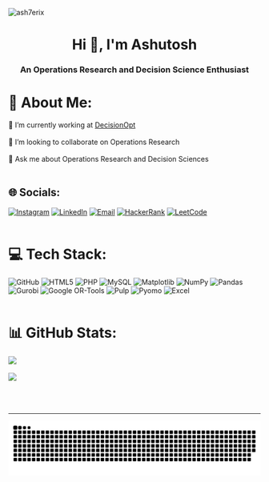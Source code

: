 <p align="left"> <img src="https://komarev.com/ghpvc/?username=ash7erix&label=Profile%20views&color=0e75b6&style=flat" alt="ash7erix" /> </p>
<h1 align="center">Hi 👋, I'm Ashutosh</h1>
<h3 align="center">An Operations Research and Decision Science Enthusiast</h3>


# 💫 About Me:
🔭 I’m currently working at [DecisionOpt](https://decisionopt.com/)<br><br>👯 I’m looking to collaborate on Operations Research<br><br>💬 Ask me about Operations Research and Decision Sciences<br><br>


## 🌐 Socials:
[![Instagram](https://img.shields.io/badge/Instagram-%23E4405F.svg?logo=Instagram&logoColor=white)](https://instagram.com/Ash7erix) 
[![LinkedIn](https://img.shields.io/badge/LinkedIn-%230077B5.svg?logo=linkedin&logoColor=white)](https://linkedin.com/in/ashutoshpatel24x7) 
[![Email](https://img.shields.io/badge/Email-D14836?logo=gmail&logoColor=white)](mailto:ashutoshpatel.in@gmail.com) 
[![HackerRank](https://img.shields.io/badge/HackerRank-%2311C300?logo=HackerRank&logoColor=white)](https://www.hackerrank.com/ashutoshpatel_in) 
[![LeetCode](https://img.shields.io/badge/LeetCode-%23FFA116?logo=LeetCode&logoColor=white)](https://www.leetcode.com/user3242pt)
<br>
<br>



# 💻 Tech Stack:
![GitHub](https://img.shields.io/badge/GitHub-%23FFFFFF.svg?style=for-the-badge&logo=github&logoColor=%234CAF50) ![HTML5](https://img.shields.io/badge/html5-%23E34F26.svg?style=for-the-badge&logo=html5&logoColor=white) ![PHP](https://img.shields.io/badge/php-%23777BB4.svg?style=for-the-badge&logo=php&logoColor=white) ![MySQL](https://img.shields.io/badge/mysql-4479A1.svg?style=for-the-badge&logo=mysql&logoColor=white) ![Matplotlib](https://img.shields.io/badge/Matplotlib-%23ffffff.svg?style=for-the-badge&logo=Matplotlib&logoColor=black) ![NumPy](https://img.shields.io/badge/numpy-%23013243.svg?style=for-the-badge&logo=numpy&logoColor=white) ![Pandas](https://img.shields.io/badge/pandas-%23150458.svg?style=for-the-badge&logo=pandas&logoColor=white) ![Gurobi](https://img.shields.io/badge/Gurobi-%23000000.svg?style=for-the-badge&logo=gurobi&logoColor=white) ![Google OR-Tools](https://img.shields.io/badge/Google%20OR%20Tools-%23FFFFFF.svg?style=for-the-badge&logo=google&logoColor=black) ![Pulp](https://img.shields.io/badge/Pulp-%2300A0C7.svg?style=for-the-badge&logo=pulp&logoColor=white) ![Pyomo](https://img.shields.io/badge/Pyomo-%23FFEB3B.svg?style=for-the-badge&logo=python&logoColor=black) ![Excel](https://img.shields.io/badge/Microsoft%20Excel-%2344C767.svg?style=for-the-badge&logo=microsoft-excel&logoColor=white) 
<br>
<br>



# 📊 GitHub Stats:
<div align="left"; justify-content: space-between;">
  <div>
  
   ![](https://github-readme-streak-stats.herokuapp.com/?user=Ash7erix&theme=dark&hide_border=false)
    
   ![](https://github-readme-stats.vercel.app/api/top-langs/?username=Ash7erix&theme=dark&hide_border=false&include_all_commits=true&count_private=false&layout=compact)
  
  </div>
</div>

<br>
<br>



---
<span clear="both">![snake gif](https://github.com/Ash7erix/Ash7erix/blob/output/github-snake-dark.svg)</span>
